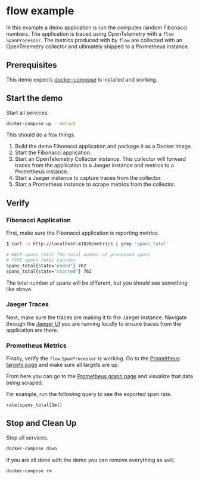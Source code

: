 # flow example

In this example a demo application is run the computes random Fibonacci
numbers. The application is traced using OpenTelemetry with a `flow`
`SpanProcessor`. The metrics produced with by `flow` are collected with an
OpenTelemetry collector and ultimately shipped to a Prometheus instance.

## Prerequisites

This demo expects [docker-compose](https://docs.docker.com/compose/) is
installed and working.

## Start the demo

Start all services.

```sh
docker-compose up --detach
```

This should do a few things.

1. Build the demo Fibonacci application and package it as a Docker image.
2. Start the Fibonacci application.
3. Start an OpenTelemetry Collector instance. This collector will forward
   traces from the application to a Jaeger instance and metrics to a Prometheus
   instance.
4. Start a Jaeger instance to capture traces from the collector.
5. Start a Prometheus instance to scrape metrics from the collector.

## Verify

### Fibonacci Application

First, make sure the Fibonacci application is reporting metrics.

```sh
$ curl -s http://localhost:41820/metrics | grep 'spans_total'

# HELP spans_total The total number of processed spans
# TYPE spans_total counter
spans_total{state="ended"} 762
spans_total{state="started"} 762
```

The total number of spans will be different, but you should see something like above.

### Jaeger Traces

Next, make sure the traces are making it to the Jaeger instance. Navigate
through the [Jaeger UI] you are running locally to ensure traces from the
application are there.

### Prometheus Metrics

Finally, verify the `flow` `SpanProcessor` is working. Go to the [Prometheus
targets page] and make sure all targets are up.

From here you can go to the [Prometheus graph page] and visualize that data
being scraped.

For example, run the following query to see the exported span rate.

```prometheus
rate(spans_total[1m])
```

## Stop and Clean Up

Stop all services.

```sh
docker-compose down
```

If you are all done with the demo you can remove everything as well.

```sh
docker-compose rm
```

[Jaeger UI]: http://localhost:16686/
[Prometheus targets page]: http://localhost:9090/targets
[Prometheus graph page]: http://localhost:9090/graph
